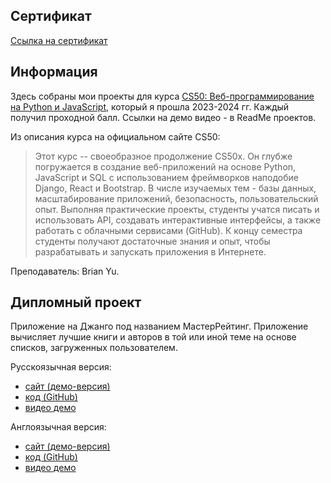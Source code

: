## Сертификат
[Ссылка на сертификат](https://certificates.cs50.io/a41670a9-59e0-4f34-8ec1-27a8a6f1962c.pdf?size=letter)

## Информация
Здесь собраны мои проекты для курса [CS50: Веб-программирование на Python и JavaScript](https://cs50.harvard.edu/web/2020/), который я прошла 2023-2024 гг. Каждый получил проходной балл. Ссылки на демо видео - в ReadMe проектов.

Из описания курса на официальном сайте CS50: 
> Этот курс -- своеобразное продолжение CS50x. Он глубже погружается в создание веб-приложений на основе Python, JavaScript и SQL с использованием фреймворков наподобие Django, React и Bootstrap. В числе изучаемых тем - базы данных, масштабирование приложений, безопасность, пользовательский опыт. Выполняя практические проекты, студенты учатся писать и использовать API, создавать интерактивные интерфейсы, а также работать с облачными сервисами (GitHub). К концу семестра студенты получают достаточные знания и опыт, чтобы разрабатывать и запускать приложения в Интернете.

Преподаватель: Brian Yu.

## Дипломный проект
Приложение на Джанго под названием МастерРейтинг. Приложение вычисляет лучшие книги и авторов в той или иной теме на основе списков, загруженных пользователем.

Русскоязычная версия:
- [сайт (демо-версия)]()
- [код (GitHub)](https://github.com/anzabrik/MasterRanking-Rus)
- [видео демо](https://youtu.be/VljTP1cG0S8)

Англоязычная версия:
- [сайт (демо-версия)]()
- [код (GitHub)](https://github.com/anzabrik/MasterRanking)
- [видео демо](https://youtu.be/4m2JK5gQPnw)